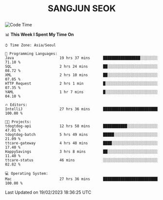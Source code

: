 <h1>
 <p align="center">
   SANGJUN SEOK
 </p>
</h1>

<!--START_SECTION:waka-->
![Code Time](http://img.shields.io/badge/Code%20Time-2%2C261%20hrs%2057%20mins-blue)

📊 **This Week I Spent My Time On** 

```text
⌚︎ Time Zone: Asia/Seoul

💬 Programming Languages: 
Java                     19 hrs 37 mins      █████████████████░░░░░░░░   71.10 % 
SQL                      2 hrs 24 mins       ██░░░░░░░░░░░░░░░░░░░░░░░   08.72 % 
XML                      2 hrs 10 mins       ██░░░░░░░░░░░░░░░░░░░░░░░   07.85 % 
HTTP Request             2 hrs 1 min         █░░░░░░░░░░░░░░░░░░░░░░░░   07.35 % 
YAML                     1 hr 7 mins         █░░░░░░░░░░░░░░░░░░░░░░░░   04.10 % 

🔥 Editors: 
IntelliJ                 27 hrs 36 mins      █████████████████████████   100.00 % 

🐱‍💻 Projects: 
tdogtdog-api             12 hrs 58 mins      ███████████░░░░░░░░░░░░░░   47.01 % 
tdogtdog-batch           5 hrs 49 mins       █████░░░░░░░░░░░░░░░░░░░░   21.09 % 
ttcare-gateway           4 hrs 48 mins       ████░░░░░░░░░░░░░░░░░░░░░   17.40 % 
HappySavings             3 hrs 8 mins        ██░░░░░░░░░░░░░░░░░░░░░░░   11.40 % 
ttcare-status            46 mins             ░░░░░░░░░░░░░░░░░░░░░░░░░   02.82 % 

💻 Operating System: 
Mac                      27 hrs 36 mins      █████████████████████████   100.00 % 

```


 Last Updated on 19/02/2023 18:36:25 UTC
<!--END_SECTION:waka-->
